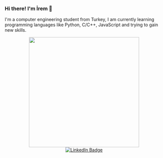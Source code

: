 ### Hi there! I'm İrem 👋 

I'm a computer engineering student from Turkey, I am currently learning programming languages like Python, C/C++, JavaScript and trying to gain new skills.

<div id="header" align="center">
  <img src="https://media.giphy.com/media/LMcB8XospGZO8UQq87/giphy.gif" width="350"/>
</div>



<div id="badges" align="center">
  <a href="https://www.linkedin.com/in/iremabay/">
    <img src="https://img.shields.io/badge/LinkedIn-blue?style=for-the-badge&logo=linkedin&logoColor=white" alt="LinkedIn Badge"/>
</div>
  
<div id="badges" align="center"><div id="badges" align="center"> 
  <img align="center" src="https://komarev.com/ghpvc/?username=iremabay&style=flat-square&color=blue" alt=""/>
</div>
